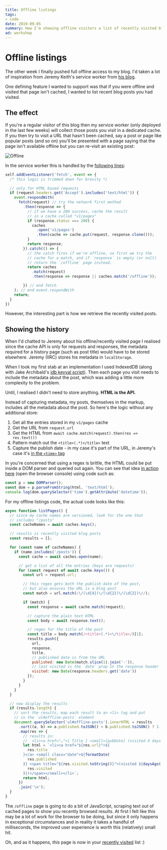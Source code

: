 ```yaml
---
title: Offline listings
tags:
- code
date: 2019-09-05
summary: How I'm showing offline visitors a list of recently visited blog posts.
ad: workshop
---
```


# Offline listings

The other week I finally pushed full offline access to my blog. I'd taken a lot of inspiration from Jeremy Keith's service worker from [his blog](https://adactio.com).

One defining feature I wanted to support was that if you were offline and visited that page isn't cached, I wanted to list recent blog posts you had visited.

<!--more-->

## The effect

If you're a regular visitor of this blog then my service worker (only deployed in the last few weeks) will collect those posts you visit in a dedicated cache. If you then try to visit a URL that hasn't been cached, say a post or page like popular posts (and so on) you'll be presented with a page saying that the page isn't available offline but you can re-visit an existing post:

![Offline](/images/offline.png)

In the service worker this is handled by the [following lines](https://github.com/remy/remysharp.com/blob/4e2d7f2a0710584f1cc5d5bbeca958717406dbe3/public/service-worker.js#L115):

```js {23}
self.addEventListener('fetch', event => {
  /* this logic is trimmed down for brevity */

  // only for HTML based requests
  if (request.headers.get('Accept').includes('text/html')) {
    event.respondWith(
      fetch(request) // try the network first method
        .then(response => {
          // if we have a 200 success, cache the result
          // in a cache called "v1/pages"
          if (response.status === 200) {
            caches
              .open('v1/pages')
              .then(cache => cache.put(request, response.clone()));
          }
          return response;
        }).catch(() => {
          // the catch fires if we're offline, so first we try the
          // cache for a match, and if `response` is empty (or null)
          // return the `/offline` page instead.
          return caches
            .match(request)
            .then(response => response || caches.match('/offline'));

        }) // end fetch
    ); // end event.respondWith
    return;
  }
})
```

However, the interesting part is how we retrieve the recently visited posts.

## Showing the history

When I'd chatted to Jeremy about his offline/recently visited page I realised since the cache API is only for requests and responses, the metadata required for a history page (such as post title) would have to be stored elsewhere. Jeremy (IIRC) stores his metadata in `localStorage`.

When I took my first stab at an implementation I used IndexedDB (along with Jake Archibald's [idb keyval script](https://github.com/jakearchibald/idb-keyval/)). Then each page you visit needs to include the metadata about the post, which was adding a little more complexity to the problem.

Until, I realised I didn't need to store anything. **HTML is the API.**

Instead of capturing metadata, my posts, themselves in the markup, includes all the metadata about the post. So here's the logic without any additional store:

1. Get all the entries stored in my `v1/pages` cache
2. Get the URL from `request.url`
3. Get the HTML from `await cache.match(request).then(res => res.text())`
4. Pattern match out the `<title>(.*)</title>` text
5. Capture the publish date - in my case it's part of the URL, in Jeremy's case it's [in the `<time>` tag](https://regex101.com/r/6bE1Zi/1)

In you're concerned that using a regex is brittle, the HTML could be put inside a DOM parser and queried out again. You can see that idea [in action here](https://remy.jsbin.me/twilight-feather-7ef/) (open the browser console) using code such as:

```js
const p = new DOMParser();
const dom = p.parseFromString(html, 'text/html');
console.log(dom.querySelector('time').getAttribute('datetime'));
```

For my offline listings code, the actual code looks like this:

```js
async function listPages() {
  // since my cache names are versioned, look for the one that
  // includes "/posts"
  const cacheNames = await caches.keys();

  // results is recently visited blog posts
  const results = [];

  for (const name of cacheNames) {
    if (name.includes('/posts')) {
      const cache = await caches.open(name);

      // get a list of all the entries (keys are requests)
      for (const request of await cache.keys()) {
        const url = request.url;

        // this regex gets both the publish date of the post,
        // but also ensures the URL is a blog post
        const match = url.match(/\/(\d{4})\/(\d{2})\/(\d{2})\//);

        if (match) {
          const response = await cache.match(request);

          // capture the plain text HTML
          const body = await response.text();

          // regex for the title of the post
          const title = body.match(/<title>(.*)<\/title>/)[1];
          results.push({
            url,
            response,
            title,
            // published date is from the URL
            published: new Date(match.slice(1).join('-')),
            // last visited is the `date` prop in the response header
            visited: new Date(response.headers.get('date'))
          });
        }
      }
    }
  }

  // now display the results
  if (results.length) {
    // sort the results, map each result to an <li> tag and put
    // in the `ul#offline-posts` element
    document.querySelector('ul#offline-posts').innerHTML = results
      .sort((a, b) => a.published.toJSON() < b.published.toJSON() ? 1 : -1)
      .map(res => {
        // results in:
        //  <li><a href="…">[ Title ] <small>[pubDate] (visited X days ago)</small></a></li>
        let html = `<li><a href="${res.url}">${
          res.title
        }</a> <small class="date">${formatDate(
          res.published
        )} <span title="${res.visited.toString()}">(visited ${daysAgo(
          res.visited
        )})</span></small></li>`;
        return html;
      })
      .join('\n');
  }
}
```

The `/offline` page is going to do a bit of JavaScript, scraping text out of cached pages to show you recently browsed results. At first I felt like this may be a lot of work for the browser to be doing, but since it only happens in exceptional circumstances and in reality it takes a handful of milliseconds, the improved user experience is worth this (relatively) small hit.

Oh, and as it happens, _this_ page is now in your [recently visited](/offline) list :)
